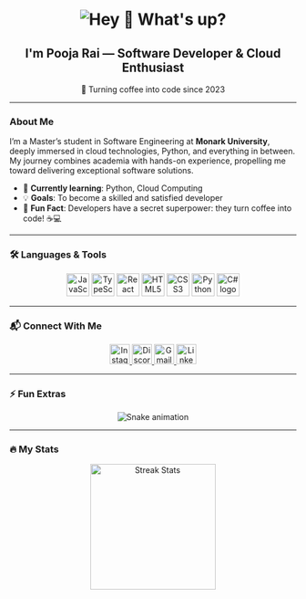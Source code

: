<h1 align="center">
  <img src="pro.gif" alt="Hey 👋 What's up?" />
</h1>


<h2 align="center">I'm Pooja Rai — Software Developer & Cloud Enthusiast</h2>

<p align="center">🚀 Turning coffee into code since 2023</p>

---

### About Me

I’m a Master’s student in Software Engineering at **Monark University**, deeply immersed in cloud technologies, Python, and everything in between. My journey combines academia with hands-on experience, propelling me toward delivering exceptional software solutions.

- 🌱 **Currently learning**: Python, Cloud Computing
- 💡 **Goals**: To become a skilled and satisfied developer
- 🎯 **Fun Fact**: Developers have a secret superpower: they turn coffee into code! ☕💻

---

### 🛠️ Languages & Tools

<div align="center">
  <img src="https://cdn.jsdelivr.net/gh/devicons/devicon/icons/javascript/javascript-original.svg" height="40" alt="JavaScript logo" />
  <img src="https://cdn.jsdelivr.net/gh/devicons/devicon/icons/typescript/typescript-original.svg" height="40" alt="TypeScript logo" />
  <img src="https://cdn.jsdelivr.net/gh/devicons/devicon/icons/react/react-original.svg" height="40" alt="React logo" />
  <img src="https://cdn.jsdelivr.net/gh/devicons/devicon/icons/html5/html5-original.svg" height="40" alt="HTML5 logo" />
  <img src="https://cdn.jsdelivr.net/gh/devicons/devicon/icons/css3/css3-original.svg" height="40" alt="CSS3 logo" />
  <img src="https://cdn.jsdelivr.net/gh/devicons/devicon/icons/python/python-original.svg" height="40" alt="Python logo" />
  <img src="https://cdn.jsdelivr.net/gh/devicons/devicon/icons/csharp/csharp-original.svg" height="40" alt="C# logo" />
</div>

---

### 📬 Connect With Me

<div align="center">
<a href="https://www.instagram.com/insta_poojarai?igsh=YzljYTk1ODg3Zg==" target="_blank">
  <img src="https://img.shields.io/static/v1?message=Instagram&logo=instagram&label=&color=E4405F&logoColor=white&labelColor=&style=for-the-badge" height="35" alt="Instagram Logo" />
</a>
<a href="https://discord.com/" target="_blank">
  <img src="https://img.shields.io/static/v1?message=Discord&logo=discord&label=&color=7289DA&logoColor=white&labelColor=&style=for-the-badge" height="35" alt="Discord Logo" />
</a>
<a href="mailto:poojarai1129@gmail.com">
  <img src="https://img.shields.io/static/v1?message=Gmail&logo=gmail&label=&color=D14836&logoColor=white&labelColor=&style=for-the-badge" height="35" alt="Gmail Logo" />
</a>
<a href="https://www.linkedin.com/in/sde-poojarai?utm_source=share&utm_campaign=share_via&utm_content=profile&utm_medium=android_app" target="_blank">
  <img src="https://img.shields.io/static/v1?message=LinkedIn&logo=linkedin&label=&color=0077B5&logoColor=white&labelColor=&style=for-the-badge" height="35" alt="LinkedIn Logo" />
</a>
</div>

---

### ⚡ Fun Extras

<div align="center">
  <img src="https://raw.githubusercontent.com/maurodesouza/maurodesouza/output/snake.svg" alt="Snake animation" />
</div>

---

### 🔥 My Stats

<div align="center">
  <img src="https://streak-stats.demolab.com?user=maurodesouza&locale=en&mode=daily&theme=dark&hide_border=false&border_radius=5&order=3" height="220" alt="Streak Stats" />
</div>
